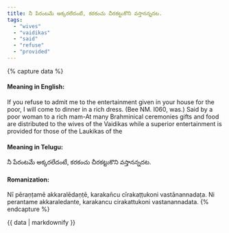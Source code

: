 ```yaml
---
title: నీ పేరంటమే అక్కరలేదంటే, కరకంచు చీరకట్టుకొని వస్తానన్నదట.
tags:
  - "wives"
  - "vaidikas"
  - "said"
  - "refuse"
  - "provided"
---
```


{% capture data %}
#### Meaning in English:
If you refuse to admit me to the entertainment given in your house for the poor, I will come to dinner in a rich dress.
(Bee NM. I060, was.)
Said by a poor woman to a rich mam-At many Brahminical ceremonies gifts and food are distributed to the wives of the Vaidikas while a superior entertainment is provided for those of the Laukikas of the

#### Meaning in Telugu:
నీ పేరంటమే అక్కరలేదంటే, కరకంచు చీరకట్టుకొని వస్తానన్నదట.

#### Romanization:
Nī pēraṇṭamē akkaralēdaṇṭē, karakan̄cu cīrakaṭṭukoni vastānannadaṭa.
Ni perantame akkaraledante, karakancu cirakattukoni vastanannadata.
{% endcapture %}

{{ data | markdownify }}


